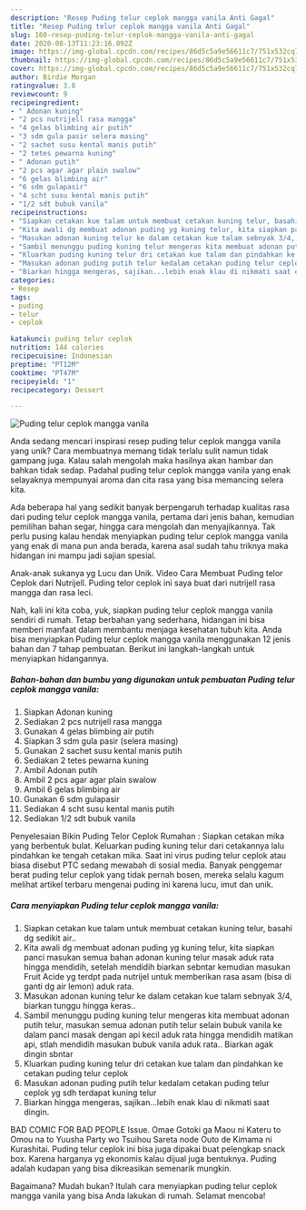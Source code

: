 ```yaml
---
description: "Resep Puding telur ceplok mangga vanila Anti Gagal"
title: "Resep Puding telur ceplok mangga vanila Anti Gagal"
slug: 160-resep-puding-telur-ceplok-mangga-vanila-anti-gagal
date: 2020-08-13T11:23:16.092Z
image: https://img-global.cpcdn.com/recipes/86d5c5a9e56611c7/751x532cq70/puding-telur-ceplok-mangga-vanila-foto-resep-utama.jpg
thumbnail: https://img-global.cpcdn.com/recipes/86d5c5a9e56611c7/751x532cq70/puding-telur-ceplok-mangga-vanila-foto-resep-utama.jpg
cover: https://img-global.cpcdn.com/recipes/86d5c5a9e56611c7/751x532cq70/puding-telur-ceplok-mangga-vanila-foto-resep-utama.jpg
author: Birdie Morgan
ratingvalue: 3.8
reviewcount: 9
recipeingredient:
- " Adonan kuning"
- "2 pcs nutrijell rasa mangga"
- "4 gelas blimbing air putih"
- "3 sdm gula pasir selera masing"
- "2 sachet susu kental manis putih"
- "2 tetes pewarna kuning"
- " Adonan putih"
- "2 pcs agar agar plain swalow"
- "6 gelas blimbing air"
- "6 sdm gulapasir"
- "4 scht susu kental manis putih"
- "1/2 sdt bubuk vanila"
recipeinstructions:
- "Siapkan cetakan kue talam untuk membuat cetakan kuning telur, basahi dg sedikit air.."
- "Kita awali dg membuat adonan puding yg kuning telur, kita siapkan panci masukan semua bahan adonan kuning telur masak aduk rata hingga mendidih, setelah mendidih biarkan sebntar kemudian masukan Fruit Acide yg terdpt pada nutrijel untuk memberikan rasa asam (bisa di ganti dg air lemon) aduk rata."
- "Masukan adonan kuning telur ke dalam cetakan kue talam sebnyak 3/4, biarkan tunggu hingga keras.."
- "Sambil menunggu puding kuning telur mengeras kita membuat adonan putih telur, masukan semua adonan putih telur selain bubuk vanila ke dalam panci masak dengan api kecil aduk rata hingga mendidih matikan api, stlah mendidih masukan bubuk vanila aduk rata.. Biarkan agak dingin sbntar"
- "Kluarkan puding kuning telur dri cetakan kue talam dan pindahkan ke cetakan puding telur ceplok"
- "Masukan adonan puding putih telur kedalam cetakan puding telur ceplok yg sdh terdapat kuning telur"
- "Biarkan hingga mengeras, sajikan...lebih enak klau di nikmati saat dingin."
categories:
- Resep
tags:
- puding
- telur
- ceplok

katakunci: puding telur ceplok 
nutrition: 144 calories
recipecuisine: Indonesian
preptime: "PT12M"
cooktime: "PT47M"
recipeyield: "1"
recipecategory: Dessert

---
```



![Puding telur ceplok mangga vanila](https://img-global.cpcdn.com/recipes/86d5c5a9e56611c7/751x532cq70/puding-telur-ceplok-mangga-vanila-foto-resep-utama.jpg)

Anda sedang mencari inspirasi resep puding telur ceplok mangga vanila yang unik? Cara membuatnya memang tidak terlalu sulit namun tidak gampang juga. Kalau salah mengolah maka hasilnya akan hambar dan bahkan tidak sedap. Padahal puding telur ceplok mangga vanila yang enak selayaknya mempunyai aroma dan cita rasa yang bisa memancing selera kita.

Ada beberapa hal yang sedikit banyak berpengaruh terhadap kualitas rasa dari puding telur ceplok mangga vanila, pertama dari jenis bahan, kemudian pemilihan bahan segar, hingga cara mengolah dan menyajikannya. Tak perlu pusing kalau hendak menyiapkan puding telur ceplok mangga vanila yang enak di mana pun anda berada, karena asal sudah tahu triknya maka hidangan ini mampu jadi sajian spesial.

Anak-anak sukanya yg Lucu dan Unik. Video Cara Membuat Puding telor Ceplok dari Nutrijell. Puding telor ceplok ini saya buat dari nutrijell rasa mangga dan rasa leci.


Nah, kali ini kita coba, yuk, siapkan puding telur ceplok mangga vanila sendiri di rumah. Tetap berbahan yang sederhana, hidangan ini bisa memberi manfaat dalam membantu menjaga kesehatan tubuh kita. Anda bisa menyiapkan Puding telur ceplok mangga vanila menggunakan 12 jenis bahan dan 7 tahap pembuatan. Berikut ini langkah-langkah untuk menyiapkan hidangannya.

<!--inarticleads1-->

##### Bahan-bahan dan bumbu yang digunakan untuk pembuatan Puding telur ceplok mangga vanila:

1. Siapkan  Adonan kuning
1. Sediakan 2 pcs nutrijell rasa mangga
1. Gunakan 4 gelas blimbing air putih
1. Siapkan 3 sdm gula pasir (selera masing)
1. Gunakan 2 sachet susu kental manis putih
1. Sediakan 2 tetes pewarna kuning
1. Ambil  Adonan putih
1. Ambil 2 pcs agar agar plain swalow
1. Ambil 6 gelas blimbing air
1. Gunakan 6 sdm gulapasir
1. Sediakan 4 scht susu kental manis putih
1. Sediakan 1/2 sdt bubuk vanila


Penyelesaian Bikin Puding Telor Ceplok Rumahan : Siapkan cetakan mika yang berbentuk bulat. Keluarkan puding kuning telur dari cetakannya lalu pindahkan ke tengah cetakan mika. Saat ini virus puding telur ceplok atau biasa disebut PTC sedang mewabah di sosial media. Banyak penggemar berat puding telur ceplok yang tidak pernah bosen, mereka selalu kagum melihat artikel terbaru mengenai puding ini karena lucu, imut dan unik. 

<!--inarticleads2-->

##### Cara menyiapkan Puding telur ceplok mangga vanila:

1. Siapkan cetakan kue talam untuk membuat cetakan kuning telur, basahi dg sedikit air..
1. Kita awali dg membuat adonan puding yg kuning telur, kita siapkan panci masukan semua bahan adonan kuning telur masak aduk rata hingga mendidih, setelah mendidih biarkan sebntar kemudian masukan Fruit Acide yg terdpt pada nutrijel untuk memberikan rasa asam (bisa di ganti dg air lemon) aduk rata.
1. Masukan adonan kuning telur ke dalam cetakan kue talam sebnyak 3/4, biarkan tunggu hingga keras..
1. Sambil menunggu puding kuning telur mengeras kita membuat adonan putih telur, masukan semua adonan putih telur selain bubuk vanila ke dalam panci masak dengan api kecil aduk rata hingga mendidih matikan api, stlah mendidih masukan bubuk vanila aduk rata.. Biarkan agak dingin sbntar
1. Kluarkan puding kuning telur dri cetakan kue talam dan pindahkan ke cetakan puding telur ceplok
1. Masukan adonan puding putih telur kedalam cetakan puding telur ceplok yg sdh terdapat kuning telur
1. Biarkan hingga mengeras, sajikan...lebih enak klau di nikmati saat dingin.


BAD COMIC FOR BAD PEOPLE Issue. Omae Gotoki ga Maou ni Kateru to Omou na to Yuusha Party wo Tsuihou Sareta node Outo de Kimama ni Kurashitai. Puding telur ceplok ini bisa juga dipakai buat pelengkap snack box. Karena harganya yg ekonomis kalau dijual juga bentuknya. Puding adalah kudapan yang bisa dikreasikan semenarik mungkin. 

Bagaimana? Mudah bukan? Itulah cara menyiapkan puding telur ceplok mangga vanila yang bisa Anda lakukan di rumah. Selamat mencoba!
